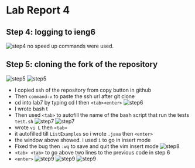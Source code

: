 # Lab Report 4
## Step 4: logging to ieng6
![step4]("step1.png")
no speed up commands were used.
## Step 5: cloning the fork of the repository
![step5]()
![step5]()
- I copied ssh of the repository from copy button in github
- Then ```command-v``` to paste the ssh url after git clone
- cd into lab7 by typing cd l then ```<tab><enter>```
![step6]()
- I wrote bash t
- Then used ```<tab>``` to autofill the name of the bash script that run the tests ```test.sh```
![step7]()
![step7]()
- wrote ```vi L``` then ```<tab>```
- it autofilled till ```ListExamples``` so i wrote ```.java``` then ```<enter>```
- the window above showed. i used ```i``` to go in insert mode
- Fixed the bug then ```:wq``` to save and quit the vim insert mode
![step8]()
- ```<tab> <tab>``` to go above two lines to the previous code in step 6
- ```<enter>```
![step9]()
![step9]()
![step9]()
